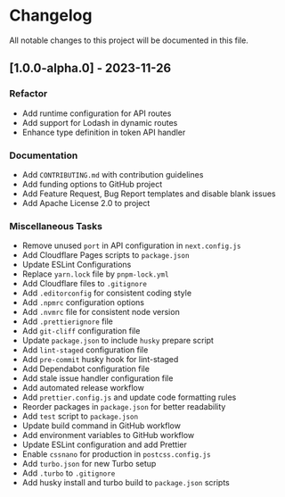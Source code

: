 # Changelog

All notable changes to this project will be documented in this file.

## [1.0.0-alpha.0] - 2023-11-26

### Refactor

- Add runtime configuration for API routes
- Add support for Lodash in dynamic routes
- Enhance type definition in token API handler

### Documentation

- Add `CONTRIBUTING.md` with contribution guidelines
- Add funding options to GitHub project
- Add Feature Request, Bug Report templates and disable blank issues
- Add Apache License 2.0 to project

### Miscellaneous Tasks

- Remove unused `port` in API configuration in `next.config.js`
- Add Cloudflare Pages scripts to `package.json`
- Update ESLint Configurations
- Replace `yarn.lock` file by `pnpm-lock.yml`
- Add Cloudflare files to `.gitignore`
- Add `.editorconfig` for consistent coding style
- Add `.npmrc` configuration options
- Add `.nvmrc` file for consistent node version
- Add `.prettierignore` file
- Add `git-cliff` configuration file
- Update `package.json` to include `husky` prepare script
- Add `lint-staged` configuration file
- Add `pre-commit` husky hook for lint-staged
- Add Dependabot configuration file
- Add stale issue handler configuration file
- Add automated release workflow
- Add `prettier.config.js` and update code formatting rules
- Reorder packages in `package.json` for better readability
- Add `test` script to `package.json`
- Update build command in GitHub workflow
- Add environment variables to GitHub workflow
- Update ESLint configuration and add Prettier
- Enable `cssnano` for production in `postcss.config.js`
- Add `turbo.json` for new Turbo setup
- Add `.turbo` to `.gitignore`
- Add husky install and turbo build to `package.json` scripts

<!-- generated by git-cliff -->
